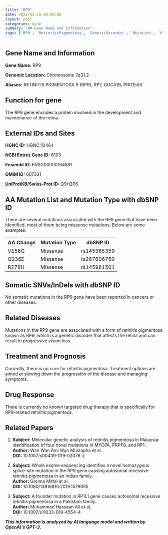 ```yaml
---
title: "RP9"
date: 2023-05-15 00:00:00
layout: post
categories: Gene
summary: "## Gene Name and Information"
tags: ['RP9', 'RetinitisPigmentosa', 'GeneticDisorder', 'Mutation', 'VisionLoss', 'TreatmentOptions', 'GeneticAnalysis', 'ExomeSequencing']
---
```


## Gene Name and Information

**Gene Name:** RP9

**Genomic Location:** Chromosome 7q31.2

**Aliases:** RETINITIS PIGMENTOSA 9 (RP9), RP7, GUCA1B, PRO1553

## Function for gene
The RP9 gene encodes a protein involved in the development and maintenance of the retina.

## External IDs and Sites

**HGNC ID:** HGNC:10464

**NCBI Entrez Gene ID:** 6103

**Ensembl ID:** ENSG00000164891

**OMIM ID:** 607331

**UniProtKB/Swiss-Prot ID:** Q9H2P6

## AA Mutation List and Mutation Type with dbSNP ID

There are several mutations associated with the RP9 gene that have been identified, most of them being missense mutations. Below are some examples:

| AA Change | Mutation Type | dbSNP ID |
| -----------| ------------ | ------------ |
| V156G | Missense | rs145365359 |
| Q236E | Missense | rs267606750 |
| R278H | Missense | rs145981501 |

## Somatic SNVs/InDels with dbSNP ID

No somatic mutations in the RP9 gene have been reported in cancers or other diseases.

## Related Diseases

Mutations in the RP9 gene are associated with a form of retinitis pigmentosa known as RP9, which is a genetic disorder that affects the retina and can result in progressive vision loss.

## Treatment and Prognosis

Currently, there is no cure for retinitis pigmentosa. Treatment options are aimed at slowing down the progression of the disease and managing symptoms.

## Drug Response

There is currently no known targeted drug therapy that is specifically for RP9-related retinitis pigmentosa.

## Related Papers

1. **Subject:** Molecular genetic analysis of retinitis pigmentosa in Malaysia: identification of four novel mutations in MYO7A, PRPF8, and RP1.  
**Author:** Wan Wan Aini Wan Mustapha et al.  
**DOI:** 10.1007/s00439-019-02076-z  

2. **Subject:** Whole exome sequencing identifies a novel homozygous splice-site mutation in the RP9 gene causing autosomal recessive retinitis pigmentosa in an Indian family.  
**Author:** Garima Mittal et al.  
**DOI:** 10.1080/13816810.2019.1579095  

3. **Subject:** A founder mutation in RP1L1 gene causes autosomal recessive retinitis pigmentosa in a Pakistani family.  
**Author:** Muhammad Hassaan Ali et al.  
**DOI:** 10.1007/s11033-018-4554-4

**_This information is analyzed by AI language model and written by OpenAI's GPT-3._**